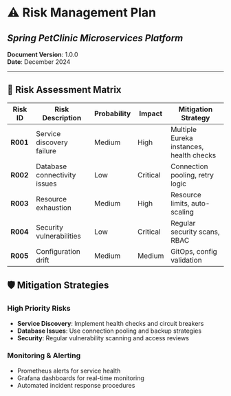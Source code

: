 # ⚠️ **Risk Management Plan**
## *Spring PetClinic Microservices Platform*

**Document Version**: 1.0.0  
**Date**: December 2024  

---

## 🎯 **Risk Assessment Matrix**

| Risk ID | Risk Description | Probability | Impact | Mitigation Strategy |
|---------|------------------|-------------|--------|-------------------|
| **R001** | Service discovery failure | Medium | High | Multiple Eureka instances, health checks |
| **R002** | Database connectivity issues | Low | Critical | Connection pooling, retry logic |
| **R003** | Resource exhaustion | Medium | High | Resource limits, auto-scaling |
| **R004** | Security vulnerabilities | Low | Critical | Regular security scans, RBAC |
| **R005** | Configuration drift | Medium | Medium | GitOps, config validation |

## 🛡️ **Mitigation Strategies**

### **High Priority Risks**
- **Service Discovery**: Implement health checks and circuit breakers
- **Database Issues**: Use connection pooling and backup strategies
- **Security**: Regular vulnerability scanning and access reviews

### **Monitoring & Alerting**
- Prometheus alerts for service health
- Grafana dashboards for real-time monitoring
- Automated incident response procedures
